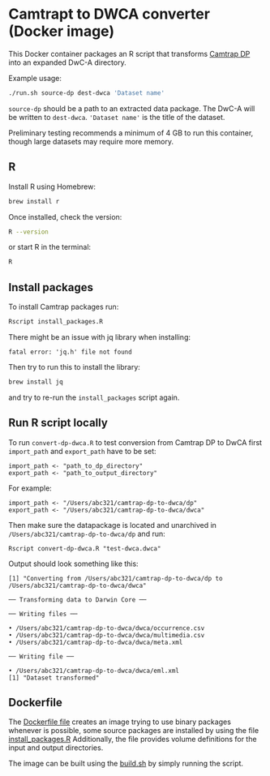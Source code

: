 # Camtrapt to DWCA converter (Docker image)

This Docker container packages an R script that transforms [Camtrap DP](https://tdwg.github.io/camtrap-dp/) into an expanded DwC-A directory.

Example usage:

```bash
./run.sh source-dp dest-dwca 'Dataset name'
```

`source-dp` should be a path to an extracted data package.  The DwC-A will be written to `dest-dwca`.  `'Dataset name'` is the title of the dataset.

Preliminary testing recommends a minimum of 4 GB to run this container, though large datasets may require more memory.

## R

Install R using Homebrew:

```bash
brew install r
```

Once installed, check the version:

```bash
R --version
```

or start R in the terminal:

```bash
R
```

## Install packages

To install Camtrap packages run:

```bash
Rscript install_packages.R
```

There might be an issue with jq library when installing:

```
fatal error: 'jq.h' file not found
```

Then try to run this to install the library:

```bash
brew install jq
```

and try to re-run the `install_packages` script again.

## Run R script locally

To run `convert-dp-dwca.R` to test conversion from Camtrap DP to DwCA first `import_path` and `export_path` have to be set:

```
import_path <- "path_to_dp_directory"
export_path <- "path_to_output_directory"
```

For example:

```
import_path <- "/Users/abc321/camtrap-dp-to-dwca/dp"
export_path <- "/Users/abc321/camtrap-dp-to-dwca/dwca"
```

Then make sure the datapackage is located and unarchived in `/Users/abc321/camtrap-dp-to-dwca/dp` and run:

```
Rscript convert-dp-dwca.R "test-dwca.dwca"
```

Output should look something like this:

```
[1] "Converting from /Users/abc321/camtrap-dp-to-dwca/dp to /Users/abc321/camtrap-dp-to-dwca/dwca"

── Transforming data to Darwin Core ──

── Writing files ──

• /Users/abc321/camtrap-dp-to-dwca/dwca/occurrence.csv
• /Users/abc321/camtrap-dp-to-dwca/dwca/multimedia.csv
• /Users/abc321/camtrap-dp-to-dwca/dwca/meta.xml

── Writing file ──

• /Users/abc321/camtrap-dp-to-dwca/dwca/eml.xml
[1] "Dataset transformed"
```


## Dockerfile

The [Dockerfile file](Dockerfile) creates an image trying to use binary packages whenever is possible, some source packages are installed by using the file [install_packages.R](R/install_packages.R)
Additionally, the file provides volume definitions for the input and output directories.

The image can be built using the [build.sh](build.sh) by simply running the script.
